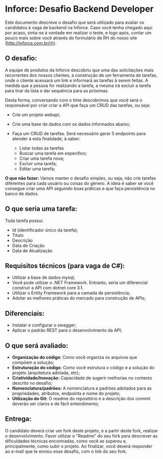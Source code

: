 # Inforce: Desafio Backend Developer
Este documento descreve o desafio que será utilizado para avaliar os candidatos à vaga de backend na Inforce. Caso você tenha chegado aqui por acaso, sinta-se à vontade em realizar o teste, e logo após, contar um pouco mais sobre você através do formulário de RH do nosso site (http://inforce.com.br/rh).

## O desafio:
A equipe de produtos da Inforce descobriu que uma das solicitações mais recorrentes dos nossos clientes, a construção de um ferramenta de tarefas, onde o cliente acessará um link e informará as tarefas à serem feitas. A medida que a pessoa for realizando a tarefa, a mesma irá excluir a tarefa para tirar da lista e dar sequência para as próximas.

Desta forma, conversando com o time descobrimos que você será o responsável por criar criar a API que faça um CRUD das tarefas, ou seja:

- Crie um projeto webapi; 

- Crie uma base de dados com os dados informados abaixo;

- Faça um CRUD de tarefas. Será necessário gerar 5 endpoints para atender à esta finalidade, à saber:
  - Listar todas as tarefas
  - Buscar uma tarefa em especifico;
  - Criar uma tarefa nova;
  - Excluir uma tarefa;
  - Editar uma tarefa;

**O que não fazer:**
Vamos manter o desafio simples, ou seja, não crie tarefas diferentes para cada usuário ou coisas do gênero. A ideia é saber se você consegue criar uma API seguindo boas práticas e que faça persistência no banco de dados.

## O que seria uma tarefa:
Toda tarefa possui:

- Id (identificador único da tarefa);
- Titulo
- Descrição
- Data de Criação 
- Data de Atualização 

## Requisitos técnicos (para vaga de C#):
- Utilizar a base de dados mysql;
- Você pode utilizar o .NET Framework. Entranto, seria um diferencial construir a API com dotnet core 3.1.
- Utilizar o Entity Framework para a camada de persistência;
- Adotar as melhores práticas do mercado para construção de APIs;

## Diferenciais:
- Instalar e configurar o swagger;
- Aplicar o padrão REST para o desenvolvimento da API;

## O que será avaliado:
- **Organização do código**: Como você organiza os arquivos que compõem a solução;
- **Estruturação do código**: Como você estrutura o código e a solução do projeto (arquitetura adotada, etc);
- **Criatividade/Inovação:** Capacidade de sugerir melhorias no contexto descrito no desafio;
- **Nomenclatura/padrões:** A nomenclatura e padrões adotados para as propriedades, atributos, endpoints e nome do projeto;
- **Utilização do Git:** O readme do repositório e a descrição dos commit deverão ser claros e de fácil entendimento;

## Entrega:
O candidato deverá criar um fork deste projeto, e a partir deste fork, realizar o desenvolvimento. Favor utilizar o "Readme" do seu fork para descrever as dificuldades técnicas encontradas, como você as superou e, principalmente, como subir o projeto. Ao finalizar, você deverá responder ao e-mail que te enviou esse desafio, com o link do seu fork.
